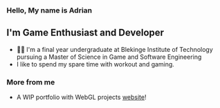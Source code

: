 ### Hello, My name is Adrian


## I'm Game Enthusiast and Developer
- 👨‍🎓 I'm a final year undergraduate at Blekinge Institute of Technology pursuing a Master of Science in Game and Software Engineering
- I like to spend my spare time with workout and gaming.


### More from me
- A WIP portfolio with WebGL projects [website]!

<br />
<br />

[website]: https://norda97.github.io/
